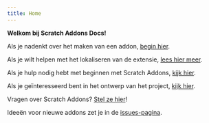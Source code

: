 ```yaml
---
title: Home
---
```

**Welkom bij Scratch Addons Docs!**

Als je nadenkt over het maken van een addon, [begin hier](develop/getting-started/creating-an-addon).

Als je wilt helpen met het lokaliseren van de extensie, [lees hier meer](localization/joining-the-localization-team).

Als je hulp nodig hebt met beginnen met Scratch Addons, [kijk hier](getting-started/quick-start).

Als je geïnteresseerd bent in het ontwerp van het project, [kijk hier](reference/design).

Vragen over Scratch Addons? [Stel ze hier](https://github.com/ScratchAddons/ScratchAddons/discussions)!

Ideeën voor nieuwe addons zet je in de [issues-pagina](https://github.com/ScratchAddons/ScratchAddons/issues).